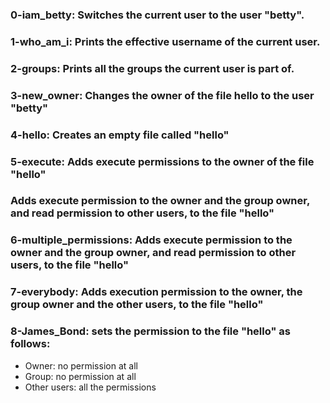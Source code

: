 ### 0-iam_betty: Switches the current user to the user "betty".

### 1-who_am_i: Prints the effective username of the current user. 

### 2-groups: Prints all the groups the current user is part of.

### 3-new_owner: Changes the owner of the file hello to the user "betty"

### 4-hello: Creates an empty file called "hello"

### 5-execute: Adds execute permissions to the owner of the file "hello"

### Adds execute permission to the owner and the group owner, and read permission to other users, to the file "hello"

### 6-multiple_permissions: Adds execute permission to the owner and the group owner, and read permission to other users, to the file "hello"

### 7-everybody: Adds execution permission to the owner, the group owner and the other users, to the file "hello"

### 8-James_Bond: sets the permission to the file "hello" as follows:
- Owner: no permission at all
- Group: no permission at all
- Other users: all the permissions
